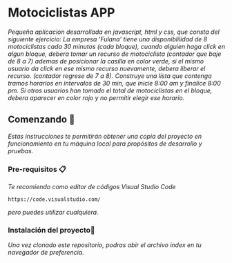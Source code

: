# Motociclistas APP

_Pequeña aplicacion desarrollada en javascript, html y css, que consta del siguiente ejercicio:_
_La empresa 'Fulana' tiene una disponiblilidad de 8 motociclistas cada 30 minutos (cada bloque), cuando alguien haga click en algun bloque, debera tomar un recurso de motociclista (contador que baje de 8 a 7) ademas de posicionar la casilla en color verde, si el mismo usuario da click en ese mismo recurso nuevamente, debera liberar el recurso. (contador regrese de 7 a 8)._
_Construye una lista que contenga tramos horarios en intervalos de 30 min, que inicie 8:00 am y finalice 8:00 pm._
_Si otros usuarios han tomado el total de motociclistas en el bloque, debera aparecer en color rojo y no permitir elegir ese horario._

## Comenzando 🚀

_Estas instrucciones te permitirán obtener una copia del proyecto en funcionamiento en tu máquina local para propósitos de desarrollo y pruebas._

### Pre-requisitos 📋

_Te recomiendo como editor de códigos Visual Studio Code_

```
https://code.visualstudio.com/
```

_pero puedes utilizar cualquiera._

### Instalación del proyecto🔧

_Una vez clonado este repositorio, podras abir el archivo index en tu navegador de preferencia._
